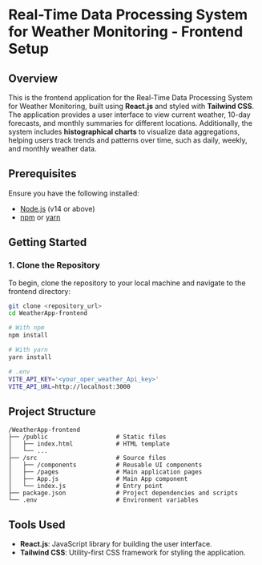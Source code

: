 # Real-Time Data Processing System for Weather Monitoring - Frontend Setup

## Overview
This is the frontend application for the Real-Time Data Processing System for Weather Monitoring, built using **React.js** and styled with **Tailwind CSS**. The application provides a user interface to view current weather, 10-day forecasts, and monthly summaries for different locations. Additionally, the system includes **histographical charts** to visualize data aggregations, helping users track trends and patterns over time, such as daily, weekly, and monthly weather data.

## Prerequisites
Ensure you have the following installed:
- [Node.js](https://nodejs.org/) (v14 or above)
- [npm](https://www.npmjs.com/) or [yarn](https://yarnpkg.com/)

## Getting Started

### 1. Clone the Repository
To begin, clone the repository to your local machine and navigate to the frontend directory:
```bash
git clone <repository_url>
cd WeatherApp-frontend

# With npm
npm install

# With yarn
yarn install

# .env
VITE_API_KEY='<your_oper_weather_Api_key>'
VITE_API_URL=http://localhost:3000
```
## Project Structure
```
/WeatherApp-frontend
├── /public                   # Static files
│   ├── index.html            # HTML template
│   └── ...
├── /src                      # Source files
│   ├── /components           # Reusable UI components
│   ├── /pages                # Main application pages
│   ├── App.js                # Main App component
│   └── index.js              # Entry point
├── package.json              # Project dependencies and scripts
└── .env                      # Environment variables
```
## Tools Used
- **React.js**: JavaScript library for building the user interface.
- **Tailwind CSS**: Utility-first CSS framework for styling the application.


